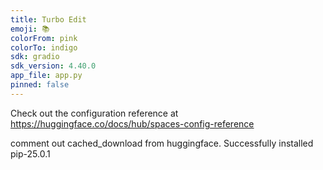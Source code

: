 ```yaml
---
title: Turbo Edit
emoji: 📚
colorFrom: pink
colorTo: indigo
sdk: gradio
sdk_version: 4.40.0
app_file: app.py
pinned: false
---
```


Check out the configuration reference at https://huggingface.co/docs/hub/spaces-config-reference


comment out cached_download from huggingface.
Successfully installed pip-25.0.1
